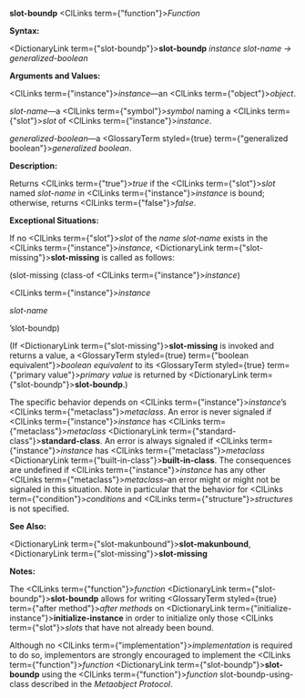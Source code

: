 **slot-boundp** <ClLinks  term={"function"}><i>Function</i></ClLinks> 



**Syntax:** 



<DictionaryLink  term={"slot-boundp"}><b>slot-boundp</b></DictionaryLink> *instance slot-name → generalized-boolean* 



**Arguments and Values:** 



<ClLinks  term={"instance"}><i>instance</i></ClLinks>—an <ClLinks  term={"object"}><i>object</i></ClLinks>. 



*slot-name*—a <ClLinks  term={"symbol"}><i>symbol</i></ClLinks> naming a <ClLinks  term={"slot"}><i>slot</i></ClLinks> of <ClLinks  term={"instance"}><i>instance</i></ClLinks>. 



*generalized-boolean*—a <GlossaryTerm styled={true} term={"generalized boolean"}><i>generalized boolean</i></GlossaryTerm>. 



**Description:** 



Returns <ClLinks  term={"true"}><i>true</i></ClLinks> if the <ClLinks  term={"slot"}><i>slot</i></ClLinks> named *slot-name* in <ClLinks  term={"instance"}><i>instance</i></ClLinks> is bound; otherwise, returns <ClLinks  term={"false"}><i>false</i></ClLinks>. 



**Exceptional Situations:** 



If no <ClLinks  term={"slot"}><i>slot</i></ClLinks> of the *name slot-name* exists in the <ClLinks  term={"instance"}><i>instance</i></ClLinks>, <DictionaryLink  term={"slot-missing"}><b>slot-missing</b></DictionaryLink> is called as follows: 



(slot-missing (class-of <ClLinks  term={"instance"}><i>instance</i></ClLinks>) 



<ClLinks  term={"instance"}><i>instance</i></ClLinks> 



*slot-name* 



’slot-boundp) 



(If <DictionaryLink  term={"slot-missing"}><b>slot-missing</b></DictionaryLink> is invoked and returns a value, a <GlossaryTerm styled={true} term={"boolean equivalent"}><i>boolean equivalent</i></GlossaryTerm> to its <GlossaryTerm styled={true} term={"primary value"}><i>primary value</i></GlossaryTerm> is returned by <DictionaryLink  term={"slot-boundp"}><b>slot-boundp</b></DictionaryLink>.) 







 



 



The specific behavior depends on <ClLinks  term={"instance"}><i>instance</i></ClLinks>’s <ClLinks  term={"metaclass"}><i>metaclass</i></ClLinks>. An error is never signaled if <ClLinks  term={"instance"}><i>instance</i></ClLinks> has <ClLinks  term={"metaclass"}><i>metaclass</i></ClLinks> <DictionaryLink  term={"standard-class"}><b>standard-class</b></DictionaryLink>. An error is always signaled if <ClLinks  term={"instance"}><i>instance</i></ClLinks> has <ClLinks  term={"metaclass"}><i>metaclass</i></ClLinks> <DictionaryLink  term={"built-in-class"}><b>built-in-class</b></DictionaryLink>. The consequences are undefined if <ClLinks  term={"instance"}><i>instance</i></ClLinks> has any other <ClLinks  term={"metaclass"}><i>metaclass</i></ClLinks>–an error might or might not be signaled in this situation. Note in particular that the behavior for <ClLinks  term={"condition"}><i>conditions</i></ClLinks> and <ClLinks  term={"structure"}><i>structures</i></ClLinks> is not specified. 



**See Also:** 



<DictionaryLink  term={"slot-makunbound"}><b>slot-makunbound</b></DictionaryLink>, <DictionaryLink  term={"slot-missing"}><b>slot-missing</b></DictionaryLink> 



**Notes:** 



The <ClLinks  term={"function"}><i>function</i></ClLinks> <DictionaryLink  term={"slot-boundp"}><b>slot-boundp</b></DictionaryLink> allows for writing <GlossaryTerm styled={true} term={"after method"}><i>after methods</i></GlossaryTerm> on <DictionaryLink  term={"initialize-instance"}><b>initialize-instance</b></DictionaryLink> in order to initialize only those <ClLinks  term={"slot"}><i>slots</i></ClLinks> that have not already been bound. 



Although no <ClLinks  term={"implementation"}><i>implementation</i></ClLinks> is required to do so, implementors are strongly encouraged to implement the <ClLinks  term={"function"}><i>function</i></ClLinks> <DictionaryLink  term={"slot-boundp"}><b>slot-boundp</b></DictionaryLink> using the <ClLinks  term={"function"}><i>function</i></ClLinks> slot-boundp-using-class described in the *Metaobject Protocol*. 



